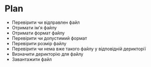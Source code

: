 # Plan

- Перевірити чи відправлен файл
- Отримати ім'я файлу
- Отримати формат файлу
- Перевірити чи допустимий формат
- Перевірити розмір файлу
- Перевірити чи нема вже такого файлу у відповідній дерикторії
- Визначити дерикторію для файлу
- Завантажити файл
